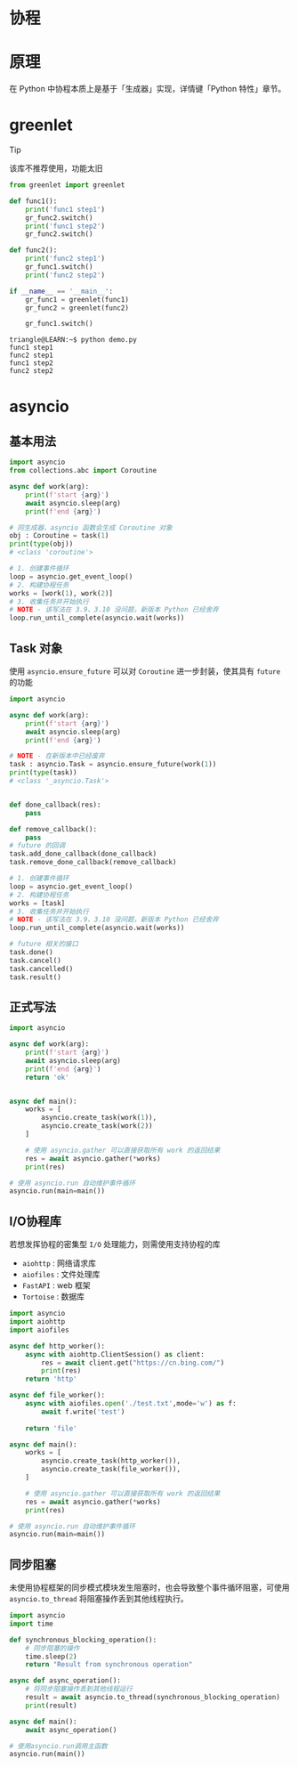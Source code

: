 # 协程

# 原理

在 Python 中协程本质上是基于「生成器」实现，详情键「Python 特性」章节。

# greenlet

> [!tip]
> 该库不推荐使用，功能太旧

```python
from greenlet import greenlet

def func1():
    print('func1 step1')
    gr_func2.switch()
    print('func1 step2')
    gr_func2.switch()

def func2():
    print('func2 step1')
    gr_func1.switch()
    print('func2 step2')

if __name__ == '__main__':
    gr_func1 = greenlet(func1)
    gr_func2 = greenlet(func2)

    gr_func1.switch()
```

```term
triangle@LEARN:~$ python demo.py
func1 step1
func2 step1
func1 step2
func2 step2
```

# asyncio

## 基本用法

```python
import asyncio
from collections.abc import Coroutine

async def work(arg):
    print(f'start {arg}')
    await asyncio.sleep(arg)
    print(f'end {arg}')

# 同生成器，asyncio 函数会生成 Coroutine 对象
obj : Coroutine = task(1)
print(type(obj))
# <class 'coroutine'>

# 1. 创建事件循环
loop = asyncio.get_event_loop()
# 2. 构建协程任务
works = [work(1), work(2)]
# 3. 收集任务并开始执行
# NOTE - 该写法在 3.9、3.10 没问题，新版本 Python 已经舍弃
loop.run_until_complete(asyncio.wait(works))
```

## Task 对象

使用 `asyncio.ensure_future` 可以对 `Coroutine` 进一步封装，使其具有 `future` 的功能

```python
import asyncio

async def work(arg):
    print(f'start {arg}')
    await asyncio.sleep(arg)
    print(f'end {arg}')

# NOTE - 在新版本中已经废弃
task : asyncio.Task = asyncio.ensure_future(work(1))
print(type(task))
# <class '_asyncio.Task'>


def done_callback(res):
    pass

def remove_callback():
    pass
# future 的回调
task.add_done_callback(done_callback)
task.remove_done_callback(remove_callback)

# 1. 创建事件循环
loop = asyncio.get_event_loop()
# 2. 构建协程任务
works = [task]
# 3. 收集任务并开始执行
# NOTE - 该写法在 3.9、3.10 没问题，新版本 Python 已经舍弃
loop.run_until_complete(asyncio.wait(works))

# future 相关的接口
task.done()
task.cancel()
task.cancelled()
task.result()
```

## 正式写法

```python
import asyncio

async def work(arg):
    print(f'start {arg}')
    await asyncio.sleep(arg)
    print(f'end {arg}')
    return 'ok'


async def main():
    works = [
        asyncio.create_task(work(1)),
        asyncio.create_task(work(2))
    ]

    # 使用 asyncio.gather 可以直接获取所有 work 的返回结果
    res = await asyncio.gather(*works)
    print(res)

# 使用 asyncio.run 自动维护事件循环
asyncio.run(main=main())
```

## I/O协程库

若想发挥协程的密集型 `I/O` 处理能力，则需使用支持协程的库
- `aiohttp` : 网络请求库
- `aiofiles` : 文件处理库
- `FastAPI` : web 框架
- `Tortoise` : 数据库

```python
import asyncio
import aiohttp
import aiofiles

async def http_worker():
    async with aiohttp.ClientSession() as client:
        res = await client.get("https://cn.bing.com/")
        print(res)
    return 'http'

async def file_worker():
    async with aiofiles.open('./test.txt',mode='w') as f:
        await f.write('test')
    
    return 'file'

async def main():
    works = [
        asyncio.create_task(http_worker()),
        asyncio.create_task(file_worker()),
    ]

    # 使用 asyncio.gather 可以直接获取所有 work 的返回结果
    res = await asyncio.gather(*works)
    print(res)

# 使用 asyncio.run 自动维护事件循环
asyncio.run(main=main())
```

## 同步阻塞

未使用协程框架的同步模式模块发生阻塞时，也会导致整个事件循环阻塞，可使用 `asyncio.to_thread` 将阻塞操作丢到其他线程执行。

```python
import asyncio
import time

def synchronous_blocking_operation():
    # 同步阻塞的操作
    time.sleep(2)
    return "Result from synchronous operation"

async def async_operation():
    # 将同步阻塞操作丢到其他线程运行
    result = await asyncio.to_thread(synchronous_blocking_operation)
    print(result)

async def main():
    await async_operation()

# 使用asyncio.run调用主函数
asyncio.run(main())
```

